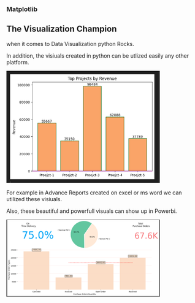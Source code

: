 ### Matplotlib 

## The Visualization Champion

when it comes to Data Visualization python Rocks.

In addition, the visiuals created in python can be utlized easily any other platform.

<img src="Images/pmo.PNG" alt="Business Prcess" width="400" /> 

For example in Advance Reports created on excel or ms word we can utilized these visiuals.



Also, these beautiful and powerfull visuals can show up in Powerbi.

<img src="Images/Dashbaord.PNG" alt="Business Prcess" width="400" />


